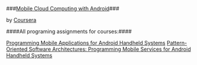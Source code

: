 ###[Mobile Cloud Computing with Android](https://www.coursera.org/specialization/mobilecloudcomputing/2?utm_medium=listingPage)###

by [Coursera](https://www.coursera.org/)

####All programing assignments for courses:####

[Programming Mobile Applications for Android Handheld Systems](https://www.coursera.org/course/android)
[Pattern-Oriented Software Architectures: Programming Mobile Services for Android Handheld Systems](https://www.coursera.org/course/posa)

